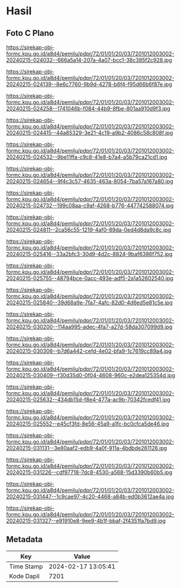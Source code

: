 # Hasil

## Foto C Plano

https://sirekap-obj-formc.kpu.go.id/a8d4/pemilu/pdpr/72/01/01/20/03/7201012003002-20240215-024032--666a5a14-207a-4a07-bcc1-38c385f2c928.jpg

https://sirekap-obj-formc.kpu.go.id/a8d4/pemilu/pdpr/72/01/01/20/03/7201012003002-20240215-024139--8e6c7760-9b9d-4278-b6f4-f95d66b6f87e.jpg

https://sirekap-obj-formc.kpu.go.id/a8d4/pemilu/pdpr/72/01/01/20/03/7201012003002-20240215-024258--1741046b-f084-44b9-8fbe-801aa910d9f3.jpg

https://sirekap-obj-formc.kpu.go.id/a8d4/pemilu/pdpr/72/01/01/20/03/7201012003002-20240215-024415--44a85329-3e21-4c19-a9b2-4086c58c808f.jpg

https://sirekap-obj-formc.kpu.go.id/a8d4/pemilu/pdpr/72/01/01/20/03/7201012003002-20240215-024532--9be11ffa-c9c8-41e8-b7a4-a5b79ca21cd1.jpg

https://sirekap-obj-formc.kpu.go.id/a8d4/pemilu/pdpr/72/01/01/20/03/7201012003002-20240215-024654--9f4c3c57-4635-463a-8054-7ba57a167a80.jpg

https://sirekap-obj-formc.kpu.go.id/a8d4/pemilu/pdpr/72/01/01/20/03/7201012003002-20240215-024732--199c08aa-c9af-4268-b776-447742588074.jpg

https://sirekap-obj-formc.kpu.go.id/a8d4/pemilu/pdpr/72/01/01/20/03/7201012003002-20240215-024811--2ca56c55-1219-4af0-89da-0ed4d8da9c8c.jpg

https://sirekap-obj-formc.kpu.go.id/a8d4/pemilu/pdpr/72/01/01/20/03/7201012003002-20240215-025416--33a2bfc3-30d9-4d2c-8824-9baf6386f752.jpg

https://sirekap-obj-formc.kpu.go.id/a8d4/pemilu/pdpr/72/01/01/20/03/7201012003002-20240215-025755--48794bce-0acc-493e-adf5-2a1a52602540.jpg

https://sirekap-obj-formc.kpu.go.id/a8d4/pemilu/pdpr/72/01/01/20/03/7201012003002-20240215-025840--39d68a9e-7fa7-4afc-82d0-4d6ed5e81c5e.jpg

https://sirekap-obj-formc.kpu.go.id/a8d4/pemilu/pdpr/72/01/01/20/03/7201012003002-20240215-030200--114aa995-adec-4fa7-a27d-58da307099d9.jpg

https://sirekap-obj-formc.kpu.go.id/a8d4/pemilu/pdpr/72/01/01/20/03/7201012003002-20240215-030308--b7d6a442-cefd-4e02-bfa9-1c7619cc89a4.jpg

https://sirekap-obj-formc.kpu.go.id/a8d4/pemilu/pdpr/72/01/01/20/03/7201012003002-20240215-030409--f30d35d0-0f04-4608-960c-e2dea125354d.jpg

https://sirekap-obj-formc.kpu.go.id/a8d4/pemilu/pdpr/72/01/01/20/03/7201012003002-20240215-025632--434db15d-f8e4-477a-ac9b-70342fcedf41.jpg

https://sirekap-obj-formc.kpu.go.id/a8d4/pemilu/pdpr/72/01/01/20/03/7201012003002-20240215-025552--e45cf3fd-8e56-45a9-a1fc-bc0cfca5de46.jpg

https://sirekap-obj-formc.kpu.go.id/a8d4/pemilu/pdpr/72/01/01/20/03/7201012003002-20240215-031131--3e80aaf2-edb9-4a0f-911a-4bdbde261126.jpg

https://sirekap-obj-formc.kpu.go.id/a8d4/pemilu/pdpr/72/01/01/20/03/7201012003002-20240215-031226--cdf97718-7dc8-4530-a568-15d3390b60b5.jpg

https://sirekap-obj-formc.kpu.go.id/a8d4/pemilu/pdpr/72/01/01/20/03/7201012003002-20240215-031447--1c9cae97-4c20-4468-a84b-ed0b3612ae4a.jpg

https://sirekap-obj-formc.kpu.go.id/a8d4/pemilu/pdpr/72/01/01/20/03/7201012003002-20240215-031327--e91910e8-9ee9-4b1f-bbaf-2f4351fa7bd9.jpg


## Metadata

| Key        | Value               |
| ---------- | ------------------- |
| Time Stamp | 2024-02-17 13:05:41 |
| Kode Dapil | 7201                |



